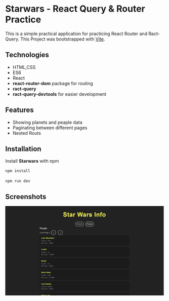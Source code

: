 # Starwars - React Query & Router Practice

This is a simple practical application for practicing React Router and Ract-Query.
This Project was bootstrapped with [Vite](https://vitejs.dev/).

## Technologies

- HTML,CSS
- ES6
- React
- **react-router-dom** package for routing
- **ract-query**
- **ract-query-devtools** for easier development

## Features

- Showing planets and peaple data
- Paginating between different pages
- Nested Routs

## Installation

Install **Starwars** with npm

```shell
npm install

npm run dev
```

## Screenshots

![Cover](./public/cover.png)
